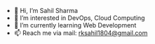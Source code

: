 - 👋 Hi, I’m Sahil Sharma 
- 👀 I’m interested in DevOps, Cloud Computing
- 🌱 I’m currently learning Web Development
- 📫 Reach me via mail: rksahil1804@gmail.com

<!---
sahilsharma2184/sahilsharma2184 is a ✨ special ✨ repository because its `README.md` (this file) appears on your GitHub profile.
You can click the Preview link to take a look at your changes.
--->
